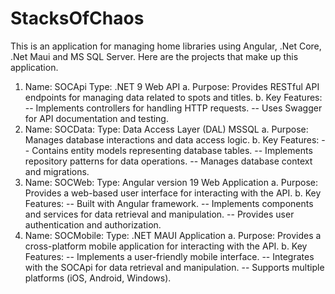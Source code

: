 # StacksOfChaos
This is an application for managing home libraries using Angular, .Net Core, .Net Maui and MS SQL Server. Here are the projects that make up this application. 
1. Name: SOCApi Type: .NET 9 Web API
 a. Purpose: Provides RESTful API endpoints for managing data related to spots and titles.
 b. Key Features:
 -- Implements controllers for handling HTTP requests.
 -- Uses Swagger for API documentation and testing.
2. Name: SOCData: Type: Data Access Layer (DAL) MSSQL
 a. Purpose: Manages database interactions and data access logic.
 b. Key Features:
 -- Contains entity models representing database tables.
 -- Implements repository patterns for data operations.
 -- Manages database context and migrations.
3. Name: SOCWeb: Type: Angular version 19 Web Application
 a. Purpose: Provides a web-based user interface for interacting with the API.
 b. Key Features:
 -- Built with Angular framework.
 -- Implements components and services for data retrieval and manipulation.
 -- Provides user authentication and authorization.
4. Name: SOCMobile: Type: .NET MAUI Application
 a. Purpose: Provides a cross-platform mobile application for interacting with the API.
 b. Key Features:
 -- Implements a user-friendly mobile interface.
 -- Integrates with the SOCApi for data retrieval and manipulation.
 -- Supports multiple platforms (iOS, Android, Windows).
